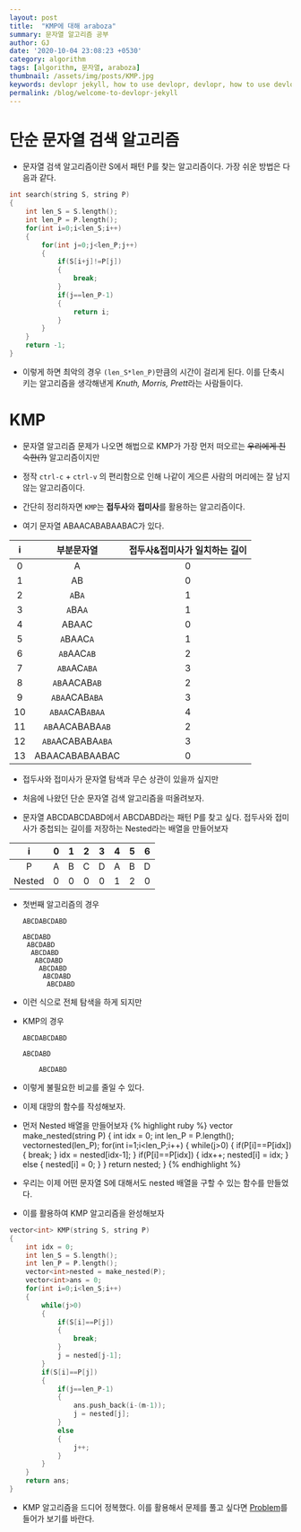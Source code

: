 ```yaml
---
layout: post
title:  "KMP에 대해 araboza"
summary: 문자열 알고리즘 공부
author: GJ
date: '2020-10-04 23:08:23 +0530'
category: algorithm
tags: [algorithm, 문자열, araboza]
thumbnail: /assets/img/posts/KMP.jpg
keywords: devlopr jekyll, how to use devlopr, devlopr, how to use devlopr-jekyll, devlopr-jekyll tutorial,best jekyll themes
permalink: /blog/welcome-to-devlopr-jekyll
---
```


# 단순 문자열 검색 알고리즘

* 문자열 검색 알고리즘이란 S에서 패턴 P를 찾는 알고리즘이다. 가장 쉬운 방법은 다음과 같다.


```cpp
int search(string S, string P)
{
    int len_S = S.length();
    int len_P = P.length();
    for(int i=0;i<len_S;i++)
    {
        for(int j=0;j<len_P;j++)
        {
            if(S[i+j]!=P[j])
            {
                break;
            }
            if(j==len_P-1)
            {
                return i;
            }
        }
    }
    return -1;
}
```

* 이렇게 하면 최악의 경우 `(len_S*len_P)`만큼의 시간이 걸리게 된다. 이를 단축시키는 알고리즘을 생각해낸게 *Knuth, Morris, Prett*라는 사람들이다.

# KMP

* 문자열 알고리즘 문제가 나오면 해법으로 KMP가 가장 먼저 떠오르는 ~~우리에게 친숙한(?)~~ 알고리즘이지만 
* 정작 `ctrl-c` + `ctrl-v` 의 편리함으로 인해 나같이 게으른 사람의 머리에는 잘 남지 않는 알고리즘이다.

* 간단히 정리하자면 `KMP`는 **접두사**와 **접미사**를 활용하는 알고리즘이다.

* 여기 문자열 ABAACABABAABAC가 있다.

i | 부분문자열 | 접두사&접미사가 일치하는 길이
:---: | :---: | :---:
0 | A | 0
1 | AB | 0
2 | `A`B`A` | 1
3 | `A`BA`A` | 1
4 | ABAAC | 0
5 | `A`BAAC`A` | 1
6 | `AB`AAC`AB` | 2
7 | `ABA`AC`ABA` | 3
8 | `AB`AACAB`AB` | 2
9 | `ABA`ACAB`ABA` | 3
10 | `ABAA`CAB`ABAA` | 4
11 | `AB`AACABABA`AB` | 2
12 | `ABA`ACABABA`ABA` | 3
13 | ABAACABABAABAC | 0

* 접두사와 접미사가 문자열 탐색과 무슨 상관이 있을까 싶지만
* 처음에 나왔던 단순 문자열 검색 알고리즘을 떠올려보자.

* 문자열 ABCDABCDABD에서 ABCDABD라는 패턴 P를 찾고 싶다.
접두사와 접미사가 중첩되는 길이를 저장하는 Nested라는 배열을 만들어보자

i | 0 | 1 | 2 | 3 | 4 | 5 | 6
:---: | :---: | :---: | :---: | :---: | :---: | :---: | :---:
P | A | B | C | D | A | B | D
Nested | 0 | 0 | 0 | 0 | 1 | 2 | 0

* 첫번째 알고리즘의 경우


      ABCDABCDABD
      
      ABCDABD
       ABCDABD 
        ABCDABD  
         ABCDABD   
          ABCDABD    
           ABCDABD     
            ABCDABD

* 이런 식으로 전체 탐색을 하게 되지만

* KMP의 경우


      ABCDABCDABD
      
      ABCDABD      
    
          ABCDABD

* 이렇게 불필요한 비교를 줄일 수 있다.
* 이제 대망의 함수를 작성해보자.

* 먼저 Nested 배열을 만들어보자
{% highlight ruby %}
vector<int> make_nested(string P)
{
    int idx = 0;
    int len_P = P.length();
    vector<int>nested(len_P);
    for(int i=1;i<len_P;i++)
    {
        while(j>0)
        {
            if(P[i]==P[idx])
            {
                break;
            }
            idx = nested[idx-1];
        }
        if(P[i]==P[idx])
        {
            idx++;
            nested[i] = idx;
        }
        else
        {
            nested[i] = 0;
        }
    }
    return nested;
}
{% endhighlight %}

* 우리는 이제 어떤 문자열 S에 대해서도 nested 배열을 구할 수 있는 함수를 만들었다.
* 이를 활용하여 KMP 알고리즘을 완성해보자

```cpp
vector<int> KMP(string S, string P)
{
    int idx = 0;
    int len_S = S.length();
    int len_P = P.length();
    vector<int>nested = make_nested(P);
    vector<int>ans = 0;
    for(int i=0;i<len_S;i++)
    {
        while(j>0)
        {
            if(S[i]==P[j])
            {
                break;
            }
            j = nested[j-1];
        }
        if(S[i]==P[j])
        {
            if(j==len_P-1)
            {
                ans.push_back(i-(m-1));
                j = nested[j];
            }
            else
            {
                j++;
            }
        }
    }
    return ans;
}
```

* KMP 알고리즘을 드디어 정복했다. 이를 활용해서 문제를 풀고 싶다면 [Problem](https://www.acmicpc.net/problem/16916)를 들어가 보기를 바란다.
